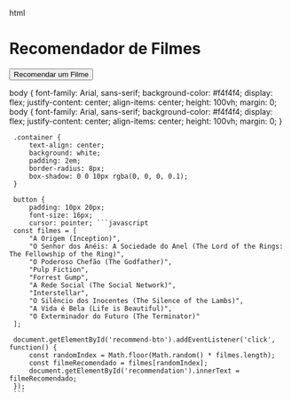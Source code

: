 html
     <div class="container">
         <h1>Recomendador de Filmes</h1>
         <button id="recommend-btn">Recomendar um Filme</button>
         <p id="recommendation"></p>
     </div>     body {
         font-family: Arial, sans-serif;
         background-color: #f4f4f4;
         display: flex;
         justify-content: center;
         align-items: center;
         height: 100vh;
         margin: 0;  body {
         font-family: Arial, sans-serif;
         background-color: #f4f4f4;
         display: flex;
         justify-content: center;
         align-items: center;
         height: 100vh;
         margin: 0;
     }

     .container {
         text-align: center;
         background: white;
         padding: 2em;
         border-radius: 8px;
         box-shadow: 0 0 10px rgba(0, 0, 0, 0.1);
     }

     button {
         padding: 10px 20px;
         font-size: 16px;
         cursor: pointer; ```javascript
     const filmes = [
         "A Origem (Inception)",
         "O Senhor dos Anéis: A Sociedade do Anel (The Lord of the Rings: The Fellowship of the Ring)",
         "O Poderoso Chefão (The Godfather)",
         "Pulp Fiction",
         "Forrest Gump",
         "A Rede Social (The Social Network)",
         "Interstellar",
         "O Silêncio dos Inocentes (The Silence of the Lambs)",
         "A Vida é Bela (Life is Beautiful)",
         "O Exterminador do Futuro (The Terminator)"
     ];

     document.getElementById('recommend-btn').addEventListener('click', function() {
         const randomIndex = Math.floor(Math.random() * filmes.length);
         const filmeRecomendado = filmes[randomIndex];
         document.getElementById('recommendation').innerText = filmeRecomendado;
     });
     ```
